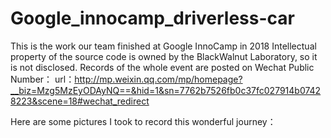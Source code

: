 # Google_innocamp_driverless-car
This is the work our team finished at Google InnoCamp in 2018
Intellectual property of the source code is owned by the BlackWalnut Laboratory, so it is not disclosed.
Records of the whole event are posted on Wechat Public Number：
url：http://mp.weixin.qq.com/mp/homepage?__biz=Mzg5MzEyODAyNQ==&hid=1&sn=7762b7526fb0c37fc027914b07428223&scene=18#wechat_redirect

Here are some pictures I took to record this wonderful journey：

